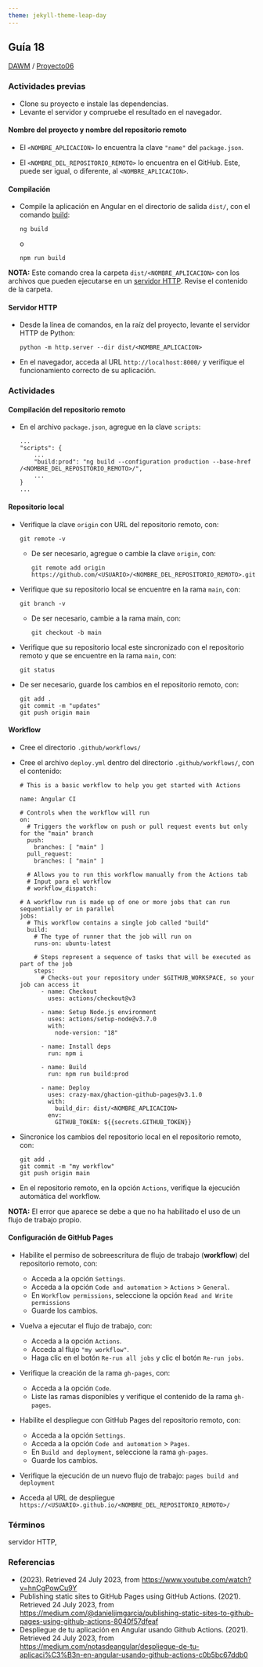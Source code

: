 ```yaml
---
theme: jekyll-theme-leap-day
---
```


## Guía 18

[DAWM](/DAWM/) / [Proyecto06](/DAWM/proyectos/2023/proyecto06)

### Actividades previas

* Clone su proyecto e instale las dependencias.
* Levante el servidor y compruebe el resultado en el navegador.

#### Nombre del proyecto y nombre del repositorio remoto

* El `<NOMBRE_APLICACION>` lo encuentra la clave `"name"` del `package.json`.

* El `<NOMBRE_DEL_REPOSITORIO_REMOTO>` lo encuentra en el GitHub. Este, puede ser igual, o diferente, al `<NOMBRE_APLICACION>`.

#### Compilación

* Compile la aplicación en Angular en el directorio de salida `dist/`, con el comando [build](https://angular.io/cli/build): 

	```
	ng build
	```

	o 

	```
	npm run build
	```

**NOTA:** Este comando crea la carpeta `dist/<NOMBRE_APLICACION>` con los archivos que pueden ejecutarse en un [servidor HTTP](https://www.hostinger.es/tutoriales/que-es-un-servidor-web). Revise el contenido de la carpeta.


#### Servidor HTTP

* Desde la línea de comandos, en la raíz del proyecto, levante el servidor HTTP de Python:

	```
	python -m http.server --dir dist/<NOMBRE_APLICACION>
	```

* En el navegador, acceda al URL `http://localhost:8000/` y verifique el funcionamiento correcto de su aplicación.

### Actividades

#### Compilación del repositorio remoto

* En el archivo `package.json`, agregue en la clave `scripts`:


	```
	...
	"scripts": {
		...
		"build:prod": "ng build --configuration production --base-href /<NOMBRE_DEL_REPOSITORIO_REMOTO>/",
		...
	}
	...
	```

#### Repositorio local

* Verifique la clave `origin` con URL del repositorio remoto, con:

	```
	git remote -v
	```

	+ De ser necesario, agregue o cambie la clave `origin`, con:

		```
		git remote add origin https://github.com/<USUARIO>/<NOMBRE_DEL_REPOSITORIO_REMOTO>.git
		```

* Verifique que su repositorio local se encuentre en la rama `main`, con:

	```
	git branch -v
	```

	+ De ser necesario, cambie a la rama main, con:

		```
		git checkout -b main
		```

* Verifique que su repositorio local este sincronizado con el repositorio remoto y que se encuentre en la rama `main`, con:

	```
	git status
	```

* De ser necesario, guarde los cambios en el repositorio remoto, con:

	```
	git add .
	git commit -m "updates"
	git push origin main
	```

#### Workflow

* Cree el directorio `.github/workflows/`
* Cree el archivo `deploy.yml` dentro del directorio `.github/workflows/`, con el contenido:

	```text
	# This is a basic workflow to help you get started with Actions

	name: Angular CI

	# Controls when the workflow will run
	on:
	  # Triggers the workflow on push or pull request events but only for the "main" branch
	  push:
	    branches: [ "main" ]
	  pull_request:
	    branches: [ "main" ]

	  # Allows you to run this workflow manually from the Actions tab
	  # Input para el workflow
	  # workflow_dispatch:

	# A workflow run is made up of one or more jobs that can run sequentially or in parallel
	jobs:
	  # This workflow contains a single job called "build"
	  build:
	    # The type of runner that the job will run on
	    runs-on: ubuntu-latest

	    # Steps represent a sequence of tasks that will be executed as part of the job
	    steps:
	      # Checks-out your repository under $GITHUB_WORKSPACE, so your job can access it
	      - name: Checkout
	        uses: actions/checkout@v3

	      - name: Setup Node.js environment
	        uses: actions/setup-node@v3.7.0
	        with:
	          node-version: "18"
	          
	      - name: Install deps
	        run: npm i
	        
	      - name: Build
	        run: npm run build:prod
	        
	      - name: Deploy
	        uses: crazy-max/ghaction-github-pages@v3.1.0
	        with:
	          build_dir: dist/<NOMBRE_APLICACION>
	        env:
	          GITHUB_TOKEN: ${{secrets.GITHUB_TOKEN}}
	```

* Sincronice los cambios del repositorio local en el repositorio remoto, con:

	```
	git add .
	git commit -m "my workflow"
	git push origin main
	```

* En el repositorio remoto, en la opción `Actions`, verifique la ejecución automática del workflow. 

**NOTA:** El error que aparece se debe a que no ha habilitado el uso de un flujo de trabajo propio.

#### Configuración de GitHub Pages

* Habilite el permiso de sobreescritura de flujo de trabajo (**workflow**) del repositorio remoto, con:

	+ Acceda a la opción `Settings`.
	+ Acceda a la opción `Code and automation` > `Actions` > `General`.
	+ En `Workflow permissions`, seleccione la opción `Read and Write permissions`
	+ Guarde los cambios.

* Vuelva a ejecutar el flujo de trabajo, con:

	+ Acceda a la opción `Actions`.
	+ Acceda al flujo `"my workflow"`.
	+ Haga clic en el botón `Re-run all jobs` y clic el botón `Re-run jobs`.

* Verifique la creación de la rama `gh-pages`, con:
	
	+ Acceda a la opción `Code`.
	+ Liste las ramas disponibles y verifique el contenido de la rama `gh-pages`.

* Habilite el despliegue con GitHub Pages del repositorio remoto, con:

	+ Acceda a la opción `Settings`.
	+ Acceda a la opción `Code and automation` > `Pages`.
	+ En `Build and deployment`, seleccione la rama `gh-pages`.
	+ Guarde los cambios.


* Verifique la ejecución de un nuevo flujo de trabajo: `pages build and deployment`

* Acceda al URL de despliegue `https://<USUARIO>.github.io/<NOMBRE_DEL_REPOSITORIO_REMOTO>/`

### Términos

servidor HTTP, 

### Referencias

* (2023). Retrieved 24 July 2023, from https://www.youtube.com/watch?v=hnCgPowCu9Y
* Publishing static sites to GitHub Pages using GitHub Actions. (2021). Retrieved 24 July 2023, from https://medium.com/@danieljimgarcia/publishing-static-sites-to-github-pages-using-github-actions-8040f57dfeaf
* Despliegue de tu aplicación en Angular usando Github Actions. (2021). Retrieved 24 July 2023, from https://medium.com/notasdeangular/despliegue-de-tu-aplicaci%C3%B3n-en-angular-usando-github-actions-c0b5bc67ddb0